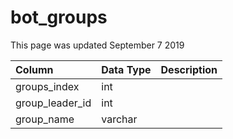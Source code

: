# bot\_groups

This page was updated September 7 2019

| Column | Data Type | Description |
| :--- | :--- | :--- |
| groups\_index | int |  |
| group\_leader\_id | int |  |
| group\_name | varchar |  |


